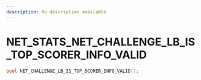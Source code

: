 ```yaml
---
description: No description available 
---
```


# NET_STATS\_NET_CHALLENGE_LB_IS_TOP_SCORER_INFO_VALID

```cpp
bool NET_CHALLENGE_LB_IS_TOP_SCORER_INFO_VALID();
```